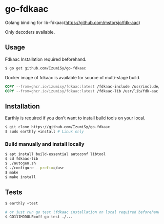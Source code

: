 # go-fdkaac
Golang binding for lib-fdkaac(https://github.com/mstorsjo/fdk-aac)

Only decoders available.

## Usage
Fdkaac Installation required beforehand.
```bash
$ go get github.com/IzumiSy/go-fdkaac
```

Docker image of fdkaac is available for source of multi-stage build.
```dockerfile
COPY --from=ghcr.io/izumisy/fdkaac:latest /fdkaac-include /usr/include/fdk-aac
COPY --from=ghcr.io/izumisy/fdkaac:latest /fdkaac-lib /usr/lib/fdk-aac
```

## Installation
Earthly is required if you don't want to install build tools on your local.

```bash
$ git clone https://github.com/IzumiSy/go-fdkaac
$ sudo earthly +install # Linux only
```

### Build manually and install locally
```bash
$ apt install build-essential autoconf libtool
$ cd fdkaac-lib
$ ./autogen.sh
$ ./configure --prefix=/usr
$ make
$ make install
```

## Tests
```bash
$ earthly +test

# or just run go test (fdkaac installation on local required beforehand)
$ GO111MODULE=off go test ./...
```

